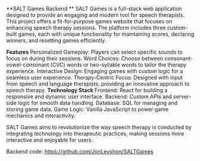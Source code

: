 **SALT Games Backend **
SALT Games is a full-stack web application designed to provide an engaging and modern tool for speech therapists. This project offers a fit-for-purpose games website that focuses on enhancing speech therapy sessions. The platform includes three custom-built games, each with unique functionality for maintaining scores, declaring winners, and resetting games efficiently.

**Features**
Personalized Gameplay: Players can select specific sounds to focus on during their sessions.
Word Choices: Choose between consonant-vowel-consonant (CVC) words or two-syllable words to tailor the therapy experience.
Interactive Design: Engaging games with custom logic for a seamless user experience.
Therapy-Centric Focus: Designed with input from speech and language therapists, providing an innovative approach to speech therapy.
**Technology Stack**
Frontend: React for building a responsive and dynamic user interface.
Backend: Custom APIs and server-side logic for smooth data handling.
Database: SQL for managing and storing game data.
Game Logic: Vanilla JavaScript to power game mechanics and interactivity.


SALT Games aims to revolutionize the way speech therapy is conducted by integrating technology into therapeutic practices, making sessions more interactive and enjoyable for users.

Backend code: https://github.com/JonLeyshon/SALTGames
